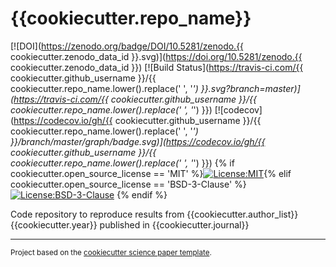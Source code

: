 {{cookiecutter.repo_name}}
==============================
[![DOI](https://zenodo.org/badge/DOI/10.5281/zenodo.{{ cookiecutter.zenodo_data_id }}.svg)](https://doi.org/10.5281/zenodo.{{ cookiecutter.zenodo_data_id }})
[![Build Status](https://travis-ci.com/{{ cookiecutter.github_username }}/{{ cookiecutter.repo_name.lower().replace(' ', '_') }}.svg?branch=master)](https://travis-ci.com/{{ cookiecutter.github_username }}/{{ cookiecutter.repo_name.lower().replace(' ', '_') }})
[![codecov](https://codecov.io/gh/{{ cookiecutter.github_username }}/{{ cookiecutter.repo_name.lower().replace(' ', '_') }}/branch/master/graph/badge.svg)](https://codecov.io/gh/{{ cookiecutter.github_username }}/{{ cookiecutter.repo_name.lower().replace(' ', '_') }})
{% if cookiecutter.open_source_license == 'MIT' %}[![License:MIT](https://img.shields.io/badge/License-MIT-lightgray.svg?style=flt-square)](https://opensource.org/licenses/MIT){% elif cookiecutter.open_source_license == 'BSD-3-Clause' %}[![License:BSD-3-Clause](https://img.shields.io/badge/License-BSD%203--Clause-lightgray.svg?style=flt-square)](https://opensource.org/licenses/BSD-3-Clause)
{% endif %}

Code repository to reproduce results from {{cookiecutter.author_list}} {{cookiecutter.year}} published in {{cookiecutter.journal}}

--------

<p><small>Project based on the <a target="_blank" href="https://github.com/jbusecke/cookiecutter-science-paper">cookiecutter science paper template</a>.</small></p>

